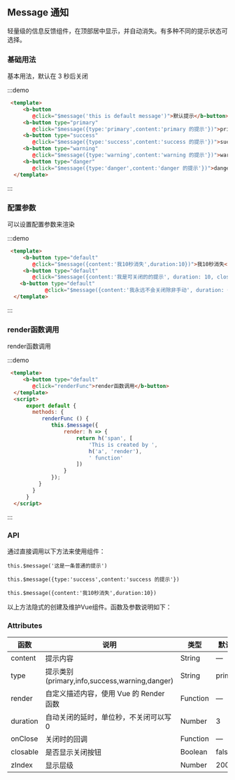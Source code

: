 ## Message 通知

<template>
    <div class="global-anchor">
      <b-anchor :scroll-offset="100">
        <b-anchor-link href="#ji-chu-yong-fa" title="基础用法"></b-anchor-link>
        <b-anchor-link href="#pei-zhi-can-shu" title="配置参数"></b-anchor-link>
        <b-anchor-link href="#render-han-shu-diao-yong" title="render函数调用"></b-anchor-link>
        <b-anchor-link href="#api" title="API"></b-anchor-link>
        <b-anchor-link href="#attributes" title="Attributes"></b-anchor-link>
      </b-anchor>
    </div>
</template>

轻量级的信息反馈组件，在顶部居中显示，并自动消失。有多种不同的提示状态可选择。

### 基础用法

基本用法，默认在 3 秒后关闭

:::demo
```html
 <template>
     <b-button
        @click="$message('this is default message')">默认提示</b-button>
     <b-button type="primary"
        @click="$message({type:'primary',content:'primary 的提示'})">primary</b-button>
     <b-button type="success"
        @click="$message({type:'success',content:'success 的提示'})">success</b-button>
     <b-button type="warning"
        @click="$message({type:'warning',content:'warning 的提示'})">warning</b-button>
     <b-button type="danger"
        @click="$message({type:'danger',content:'danger 的提示'})">danger</b-button>
  </template>
```
:::

### 配置参数

可以设置配置参数来渲染

:::demo
```html
 <template>
     <b-button type="default"
        @click="$message({content:'我10秒消失',duration:10})">我10秒消失</b-button>
     <b-button type="default"
        @click="$message({content:'我是可关闭的的提示', duration: 10, closable: true})">可关闭的</b-button>
    <b-button type="default"
            @click="$message({content:'我永远不会关闭除非手动', duration: 0, closable: true, zIndex:3000})">不会关闭</b-button>
  </template>
```
:::

### render函数调用

render函数调用

:::demo
```html
 <template>
     <b-button type="default"
        @click="renderFunc">render函数调用</b-button>
  </template>
  <script>
      export default {
        methods: {
           renderFunc () {
              this.$message({
                  render: h => {
                      return h('span', [
                          'This is created by ',
                          h('a', 'render'),
                          ' function'
                      ])
                  }
              });
          }
        }
      }
  </script>
```
:::

### API

通过直接调用以下方法来使用组件：

    this.$message('这是一条普通的提示')
    
    this.$message({type:'success',content:'success 的提示'})
        
    this.$message({content:'我10秒消失',duration:10})
    
以上方法隐式的创建及维护Vue组件。函数及参数说明如下：

### Attributes

| 函数      | 说明    |  类型      | 默认值      |
|---------- |-------- |---------- |---------|
| content     |  提示内容   | String  | —  |
| type     |  提示类别(primary,info,success,warning,danger)   | String  | primary  |
| render     |  自定义描述内容，使用 Vue 的 Render 函数   | Function  | —  |
| duration     | 自动关闭的延时，单位秒，不关闭可以写 0 | Number |3  |
| onClose     | 关闭时的回调 | Function	 |  —  |
| closable     | 是否显示关闭按钮 | Boolean	 | false |
| zIndex     | 显示层级 | Number	 | 2000 |

